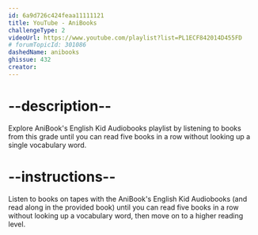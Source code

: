 ```yaml
---
id: 6a9d726c424feaa11111121
title: YouTube - AniBooks
challengeType: 2
videoUrl: https://www.youtube.com/playlist?list=PL1ECF842014D455FD
# forumTopicId: 301086
dashedName: anibooks
ghissue: 432
creator: 
---
```


# --description--

Explore AniBook's English Kid Audiobooks playlist by listening to books from this grade until you can read five books in a row without looking up a single vocabulary word.

# --instructions--

Listen to books on tapes with the AniBook's English Kid Audiobooks (and read along in the provided book) until you can read five books in a row without looking up a vocabulary word, then move on to a higher reading level.